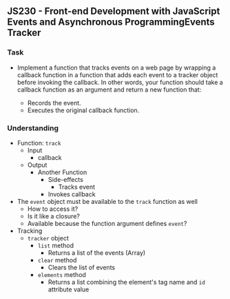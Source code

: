 ## JS230 - Front-end Development with JavaScript Events and Asynchronous ProgrammingEvents Tracker

### Task
- Implement a function that tracks events on a web page by wrapping a callback function in a function that adds each event to a tracker object before invoking the callback. In other words, your function should take a callback function as an argument and return a new function that:

  + Records the event.
  + Executes the original callback function.

### Understanding
- Function: `track`
  + Input
    * callback
  + Output
    * Another Function
      - Side-effects
        + Tracks event
      - Invokes callback
- The `event` object must be available to the `track` function as well
  + How to access it?
  + Is it like a closure?
  + Available because the function argument defines `event`?
- Tracking
  + `tracker` object
    * `list` method
      - Returns a list of the events (Array)
    * `clear` method
      - Clears the list of events
    * `elements` method
      - Returns a list combining the element's tag name and `id` attribute value
